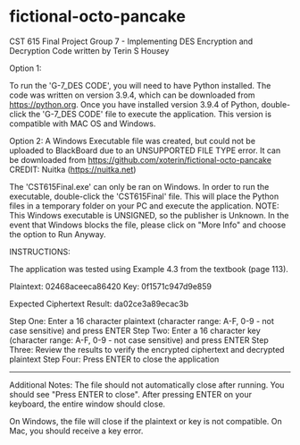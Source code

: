 # fictional-octo-pancake
CST 615 Final Project
Group 7 - Implementing DES Encryption and Decryption
Code written by Terin S Housey

Option 1:

To run the 'G-7_DES CODE', you will need to have Python installed. The code was written on version 3.9.4, which can be downloaded from https://python.org.
Once you have installed version 3.9.4 of Python, double-click the 'G-7_DES CODE' file to execute the application. This version is compatible with MAC OS and Windows.

Option 2: A Windows Executable file was created, but could not be uploaded to BlackBoard due to an UNSUPPORTED FILE TYPE error. It can be downloaded from https://github.com/xoterin/fictional-octo-pancake
CREDIT: Nuitka (https://nuitka.net)

The 'CST615Final.exe' can only be ran on Windows. In order to run the executable, double-click the 'CST615Final' file. This will place the Python files in a temporary folder on your PC and execute the application. NOTE: This Windows executable is UNSIGNED, so the publisher is Unknown. In the event that Windows blocks the file, please click on "More Info" and choose the option to Run Anyway.

INSTRUCTIONS:

The application was tested using Example 4.3 from the textbook (page 113).

Plaintext: 02468aceeca86420
Key: 0f1571c947d9e859

Expected Ciphertext Result: da02ce3a89ecac3b

Step One: Enter a 16 character plaintext (character range: A-F, 0-9 - not case sensitive) and press ENTER
Step Two: Enter a 16 character key (character range: A-F, 0-9 - not case sensitive) and press ENTER
Step Three: Review the results to verify the encrypted ciphertext and decrypted plaintext
Step Four: Press ENTER to close the application

------

Additional Notes:
The file should not automatically close after running. You should see "Press ENTER to close". After pressing ENTER on your keyboard, the entire window should close.

On Windows, the file will close if the plaintext or key is not compatible. On Mac, you should receive a key error.
